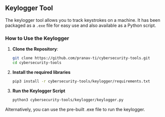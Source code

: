 ## Keylogger Tool

The keylogger tool allows you to track keystrokes on a machine. It has been packaged as a `.exe` file for easy use and also available as a Python script.

### How to Use the Keylogger

1. **Clone the Repository**:
   ```bash
   git clone https://github.com/pranav-ti/cybersecurity-tools.git
   cd cybersecurity-tools
    ```

2. **Install the required libraries**
    ```bash
    pip3 install -r cybersecurity-tools/keylogger/requirements.txt
    ```

3. **Run the Keylogger Script**

    ```bash
    python3 cybersecurity-tools/keylogger/keylogger.py
    ```

Alternatively, you can use the pre-built .exe file to run the keylogger.

